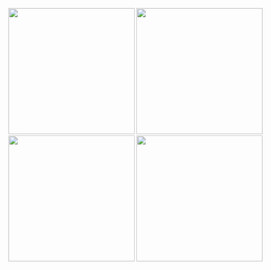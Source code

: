 <p>
  <img src ="https://github.com/shitalchauhan769/rexam2/assets/155465990/525a550d-fa4c-405b-8cb9-89012cd81769 "width ="250""/>
  <img src ="https://github.com/shitalchauhan769/rexam2/assets/155465990/a98e271d-fec1-459c-af8d-47b06b6aa28b "width ="250""/>
  <img src ="https://github.com/shitalchauhan769/rexam2/assets/155465990/e7c6c6ff-b914-4a2e-8415-7c73f2020c31 "width ="250""/>
  <img src ="https://github.com/shitalchauhan769/rexam2/assets/155465990/a2857880-e917-42c5-be80-d21672d5afdf "width ="250""/>
</p>
